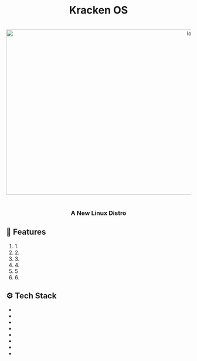 <div align="center"> <h1> Kracken OS </h1></div>
<br/>
<div align="center">
  <img src="https://t3.ftcdn.net/jpg/05/64/87/20/360_F_564872001_UXnxDt9vcQXQx0BgeW4HUG5WvckBqLbw.jpg" alt="logo"  width="1000px" height="450px"/> 
</div>
<br/>
<h3 align="center">A New Linux Distro</h3>

<div>
  
</div>
<div>
  <h2>🔋 Features</h2>
    <ol>
      <li>1.</li>
      <li>2.</li>
      <li>3.</li>
      <li>4.</li>
      <li>5</li>
      <li>6.</li>
    </ol>

## <a name="tech-stack">⚙️ Tech Stack</a>
-
-
-
-
-
-
-
-
</div>
